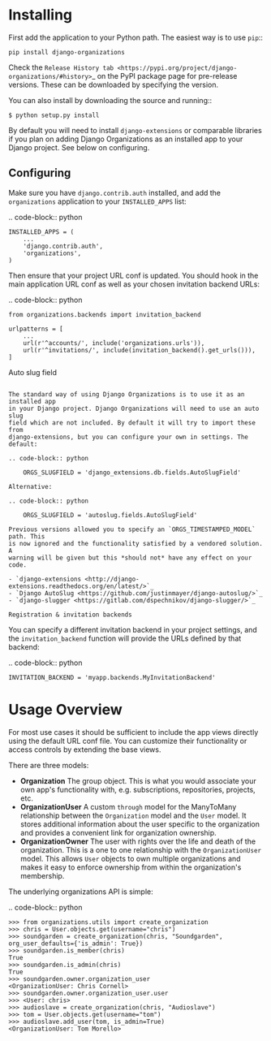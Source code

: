 

Installing
==========

First add the application to your Python path. The easiest way is to use
`pip`::

    pip install django-organizations

Check the `Release History tab <https://pypi.org/project/django-organizations/#history>`_ on
the PyPI package page for pre-release versions. These can be downloaded by specifying the version.

You can also install by downloading the source and running::

    $ python setup.py install

By default you will need to install `django-extensions` or comparable libraries
if you plan on adding Django Organizations as an installed app to your Django
project. See below on configuring.

Configuring
-----------

Make sure you have `django.contrib.auth` installed, and add the `organizations`
application to your `INSTALLED_APPS` list:

.. code-block:: python

    INSTALLED_APPS = (
        ...
        'django.contrib.auth',
        'organizations',
    )

Then ensure that your project URL conf is updated. You should hook in the
main application URL conf as well as your chosen invitation backend URLs:

.. code-block:: python

    from organizations.backends import invitation_backend

    urlpatterns = [
        ...
        url(r'^accounts/', include('organizations.urls')),
        url(r'^invitations/', include(invitation_backend().get_urls())),
    ]

Auto slug field
~~~~~~~~~~~~~~~

The standard way of using Django Organizations is to use it as an installed app
in your Django project. Django Organizations will need to use an auto slug
field which are not included. By default it will try to import these from
django-extensions, but you can configure your own in settings. The default:

.. code-block:: python

    ORGS_SLUGFIELD = 'django_extensions.db.fields.AutoSlugField'

Alternative:

.. code-block:: python

    ORGS_SLUGFIELD = 'autoslug.fields.AutoSlugField'

Previous versions allowed you to specify an `ORGS_TIMESTAMPED_MODEL` path. This
is now ignored and the functionality satisfied by a vendored solution. A
warning will be given but this *should not* have any effect on your code.

- `django-extensions <http://django-extensions.readthedocs.org/en/latest/>`_
- `Django AutoSlug <https://github.com/justinmayer/django-autoslug/>`_
- `django-slugger <https://gitlab.com/dspechnikov/django-slugger/>`_

Registration & invitation backends
~~~~~~~~~~~~~~~~~~~~~~~~~~~~~~~~~~

You can specify a different invitation backend in your project settings, and
the `invitation_backend` function will provide the URLs defined by that
backend:

.. code-block:: python

    INVITATION_BACKEND = 'myapp.backends.MyInvitationBackend'


Usage Overview
==============

For most use cases it should be sufficient to include the app views directly
using the default URL conf file. You can customize their functionality or
access controls by extending the base views.

There are three models:

* **Organization** The group object. This is what you would associate your own
  app's functionality with, e.g. subscriptions, repositories, projects, etc.
* **OrganizationUser** A custom `through` model for the ManyToMany relationship
  between the `Organization` model and the `User` model. It stores additional
  information about the user specific to the organization and provides a
  convenient link for organization ownership.
* **OrganizationOwner** The user with rights over the life and death of the
  organization. This is a one to one relationship with the `OrganizationUser`
  model. This allows `User` objects to own multiple organizations and makes it
  easy to enforce ownership from within the organization's membership.

The underlying organizations API is simple:

.. code-block:: python

    >>> from organizations.utils import create_organization
    >>> chris = User.objects.get(username="chris")
    >>> soundgarden = create_organization(chris, "Soundgarden", org_user_defaults={'is_admin': True})
    >>> soundgarden.is_member(chris)
    True
    >>> soundgarden.is_admin(chris)
    True
    >>> soundgarden.owner.organization_user
    <OrganizationUser: Chris Cornell>
    >>> soundgarden.owner.organization_user.user
    >>> <User: chris>
    >>> audioslave = create_organization(chris, "Audioslave")
    >>> tom = User.objects.get(username="tom")
    >>> audioslave.add_user(tom, is_admin=True)
    <OrganizationUser: Tom Morello>




